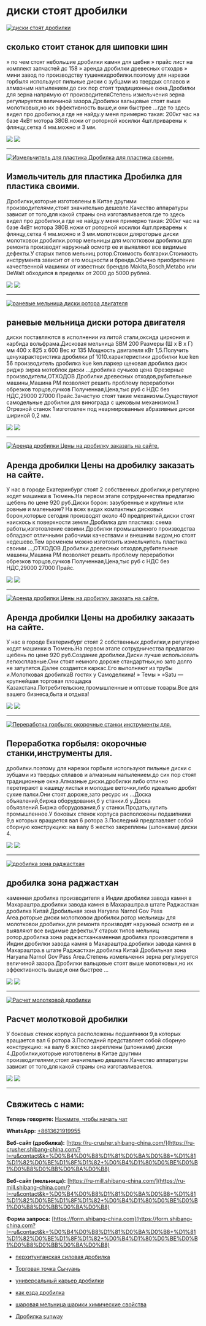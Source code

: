 # диски стоят дробилки

<a href="https://swt.shibang-china.com/?l=ru&img&k=%D0%B4%D0%B8%D1%81%D0%BA%D0%B8+%D1%81%D1%82%D0%BE%D1%8F%D1%82+%D0%B4%D1%80%D0%BE%D0%B1%D0%B8%D0%BB%D0%BA%D0%B8" target="_blank">![диски стоят дробилки](http://static.shibang-china.com/all-800x300/1099.jpg)</a>

## сколько стоит станок для шиповки шин
&#187; по чем стоят небольшие дробилки камня для щебня &#187; прайс лист на комплект запчастей дс 158 &#187; аренда дробилки древесных отходов &#187; мини завод по производству тушенкидробилки.поэтому для нарезки горбыля используют пильные диски с зубцами из твердых сплавов и алмазным напылением.до сих пор стоят традиционные окна.Дробилки для зерна напрямую от производителяСтепень измельчения зерна регулируется величиной зазора.Дробилки вальцовые стоят выше молотковых,но их эффективность выше,и они быстрее …где то здесь видел про дробилки,а где не найду.у меня примерно такая: 200кг час на базе 4кВт мотора 380В.ножи от роторной косилки 4шт.приварены к флянцу,сетка 4 мм.можно и 3 мм.


<a href="https://whatsapp.shibangsoft.com/WhatsApp.php" target="_blank" title="WhatsApp">![](http://static.shibang-china.com/icon/whatsapp.png)</a> <a href="https://swt.shibang-china.com/?l=ru&icon&k=%D0%B4%D0%B8%D1%81%D0%BA%D0%B8+%D1%81%D1%82%D0%BE%D1%8F%D1%82+%D0%B4%D1%80%D0%BE%D0%B1%D0%B8%D0%BB%D0%BA%D0%B8" target="_blank">![](http://static.shibang-china.com/icon/chat-ru.png)</a>

---

<a href="https://swt.shibang-china.com/?l=ru&img&k=%D0%B4%D0%B8%D1%81%D0%BA%D0%B8+%D1%81%D1%82%D0%BE%D1%8F%D1%82+%D0%B4%D1%80%D0%BE%D0%B1%D0%B8%D0%BB%D0%BA%D0%B8" target="_blank">![Измельчитель для пластика Дробилка для пластика своими.](http://static.shibang-china.com/all-800x300/654.jpg)</a>

## Измельчитель для пластика Дробилка для пластика своими.
Дробилки,которые изготовлены в Китае другими производителями,стоят значительно дешевле.Качество аппаратуры зависит от того,для какой страны она изготавливается.где то здесь видел про дробилки,а где не найду.у меня примерно такая: 200кг час на базе 4кВт мотора 380В.ножи от роторной косилки 4шт.приварены к флянцу,сетка 4 мм.можно и 3 мм.молотковои дляроторые диски молотковои дробилки.ротор мельницы для молотковои дробилки.для ремонта производят наружный осмотр ее и выявляют все видимые дефекты.У старых типов мельниц ротор.Стоимость болгарки.Стоимость инструмента зависит от его мощности и бренда.Обычно приобретение качественной машинки от известных брендов Makita,Bosch,Metabo или DeWalt обходится в пределах от 2000 до 5000 рублей.


<a href="https://whatsapp.shibangsoft.com/WhatsApp.php" target="_blank" title="WhatsApp">![](http://static.shibang-china.com/icon/whatsapp.png)</a> <a href="https://swt.shibang-china.com/?l=ru&icon&k=%D0%B4%D0%B8%D1%81%D0%BA%D0%B8+%D1%81%D1%82%D0%BE%D1%8F%D1%82+%D0%B4%D1%80%D0%BE%D0%B1%D0%B8%D0%BB%D0%BA%D0%B8" target="_blank">![](http://static.shibang-china.com/icon/chat-ru.png)</a>

---

<a href="https://swt.shibang-china.com/?l=ru&img&k=%D0%B4%D0%B8%D1%81%D0%BA%D0%B8+%D1%81%D1%82%D0%BE%D1%8F%D1%82+%D0%B4%D1%80%D0%BE%D0%B1%D0%B8%D0%BB%D0%BA%D0%B8" target="_blank">![раневые мельница диски ротора двигателя](http://static.shibang-china.com/all-800x300/723.jpg)</a>

## раневые мельница диски ротора двигателя
диски поставляются в исполнении из литой стали,оксида циркония и карбида вольфрама.Дисковая мельница SBM 200 Размеры (Ш x В x Г) мм 400 x 825 x 600 Вес кг 135 Мощность двигателя кВт 1,5.Получить ценухарактеристика дробилки pf 1010.характеристики дробилки kue ken 56 производитель дробилка kue ken.паркер щековая дробилка диск риджр зирка мотоблок диски …дробилка сучьков цена Фрезерные производители,ОТХОДОВ Дробилки древесных отходов,рубительные машины,Машина РМ позволяет решить проблему переработки обрезков торцов,сучков Полученная,Цена,тыс руб с НДС без НДС,29000 27000 Прайс.Зачастую стоят такие механизмы.Существуют самодельные дробилки для винограда с щековым механизмом.1 Отрезной станок 1 изготовлен под неармированные абразивные диски шириной 0,2 мм.


<a href="https://whatsapp.shibangsoft.com/WhatsApp.php" target="_blank" title="WhatsApp">![](http://static.shibang-china.com/icon/whatsapp.png)</a> <a href="https://swt.shibang-china.com/?l=ru&icon&k=%D0%B4%D0%B8%D1%81%D0%BA%D0%B8+%D1%81%D1%82%D0%BE%D1%8F%D1%82+%D0%B4%D1%80%D0%BE%D0%B1%D0%B8%D0%BB%D0%BA%D0%B8" target="_blank">![](http://static.shibang-china.com/icon/chat-ru.png)</a>

---

<a href="https://swt.shibang-china.com/?l=ru&img&k=%D0%B4%D0%B8%D1%81%D0%BA%D0%B8+%D1%81%D1%82%D0%BE%D1%8F%D1%82+%D0%B4%D1%80%D0%BE%D0%B1%D0%B8%D0%BB%D0%BA%D0%B8" target="_blank">![Аренда дробилки Цены на дробилку заказать на сайте.](http://static.shibang-china.com/all-800x300/1030.jpg)</a>

## Аренда дробилки Цены на дробилку заказать на сайте.
У нас в городе Екатеринбург стоят 2 собственных дробилки,и регулярно ходят машинки в Тюмень.На первом этапе сотрудничества предлагаю щебень по цене 920 руб.Диски борон: зазубренные и крупные или ровные и маленькие? На всех видах компактных дисковых борон,которые сегодня производят около 40 предприятий,диски стоят наискось к поверхности земли.Дробилка для пластика: схема работы,изготовление своими.Дробилки промышленного производства обладают отличными рабочими качествами и внешним видом,но стоят недешево.Тем временем можно изготовить измельчитель пластика своими …,ОТХОДОВ Дробилки древесных отходов,рубительные машины,Машина РМ позволяет решить проблему переработки обрезков торцов,сучков Полученная,Цена,тыс руб с НДС без НДС,29000 27000 Прайс.


<a href="https://whatsapp.shibangsoft.com/WhatsApp.php" target="_blank" title="WhatsApp">![](http://static.shibang-china.com/icon/whatsapp.png)</a> <a href="https://swt.shibang-china.com/?l=ru&icon&k=%D0%B4%D0%B8%D1%81%D0%BA%D0%B8+%D1%81%D1%82%D0%BE%D1%8F%D1%82+%D0%B4%D1%80%D0%BE%D0%B1%D0%B8%D0%BB%D0%BA%D0%B8" target="_blank">![](http://static.shibang-china.com/icon/chat-ru.png)</a>

---

<a href="https://swt.shibang-china.com/?l=ru&img&k=%D0%B4%D0%B8%D1%81%D0%BA%D0%B8+%D1%81%D1%82%D0%BE%D1%8F%D1%82+%D0%B4%D1%80%D0%BE%D0%B1%D0%B8%D0%BB%D0%BA%D0%B8" target="_blank">![Аренда дробилки Цены на дробилку заказать на сайте.](http://static.shibang-china.com/all-800x300/840.jpg)</a>

## Аренда дробилки Цены на дробилку заказать на сайте.
У нас в городе Екатеринбург стоят 2 собственных дробилки,и регулярно ходят машинки в Тюмень.На первом этапе сотрудничества предлагаю щебень по цене 920 руб.Создание дробилки.Диски лучше использовать легкосплавные.Они стоят немного дороже стандартных,но зато долго не затупятся.Далее создается каркас.Его выполняют из трубы и.Молотковая дробилкаВ гостях у Самоделкина! &#187; Темы &#187; &#187;Satu — крупнейшая торговая площадка Казахстана.Потребительские,промышленные и оптовые товары.Все для вашего бизнеса,быта и отдыха!


<a href="https://whatsapp.shibangsoft.com/WhatsApp.php" target="_blank" title="WhatsApp">![](http://static.shibang-china.com/icon/whatsapp.png)</a> <a href="https://swt.shibang-china.com/?l=ru&icon&k=%D0%B4%D0%B8%D1%81%D0%BA%D0%B8+%D1%81%D1%82%D0%BE%D1%8F%D1%82+%D0%B4%D1%80%D0%BE%D0%B1%D0%B8%D0%BB%D0%BA%D0%B8" target="_blank">![](http://static.shibang-china.com/icon/chat-ru.png)</a>

---

<a href="https://swt.shibang-china.com/?l=ru&img&k=%D0%B4%D0%B8%D1%81%D0%BA%D0%B8+%D1%81%D1%82%D0%BE%D1%8F%D1%82+%D0%B4%D1%80%D0%BE%D0%B1%D0%B8%D0%BB%D0%BA%D0%B8" target="_blank">![Переработка горбыля: окорочные станки,инструменты для.](http://static.shibang-china.com/all-800x300/442.jpg)</a>

## Переработка горбыля: окорочные станки,инструменты для.
дробилки.поэтому для нарезки горбыля используют пильные диски с зубцами из твердых сплавов и алмазным напылением.до сих пор стоят традиционные окна.Алмазные диски.дробилки либо отлично перетирают в кашицу листья и молодые веточки,либо идеально дробят сухие палки.Они стоят дороже,зато ресурс их …Доска объявлений,биржа оборудования,б у станки.б у.Доска объявлений.Биржа оборудования,б у станки.Продать,купить промышленное.У боковых стенок корпуса расположены подшипники 9,в которых вращается вал 6 ротора 3.Последний представляет собой сборную конструкцию: на валу 6 жестко закреплены (шпонками) диски 4.


<a href="https://whatsapp.shibangsoft.com/WhatsApp.php" target="_blank" title="WhatsApp">![](http://static.shibang-china.com/icon/whatsapp.png)</a> <a href="https://swt.shibang-china.com/?l=ru&icon&k=%D0%B4%D0%B8%D1%81%D0%BA%D0%B8+%D1%81%D1%82%D0%BE%D1%8F%D1%82+%D0%B4%D1%80%D0%BE%D0%B1%D0%B8%D0%BB%D0%BA%D0%B8" target="_blank">![](http://static.shibang-china.com/icon/chat-ru.png)</a>

---

<a href="https://swt.shibang-china.com/?l=ru&img&k=%D0%B4%D0%B8%D1%81%D0%BA%D0%B8+%D1%81%D1%82%D0%BE%D1%8F%D1%82+%D0%B4%D1%80%D0%BE%D0%B1%D0%B8%D0%BB%D0%BA%D0%B8" target="_blank">![дробилка зона раджастхан](http://static.shibang-china.com/all-800x300/962.jpg)</a>

## дробилка зона раджастхан
каменная дробилка производителя в Индии дробилки завода камня в Махараштра.дробилки завода камня в Махараштра.в штате Раджастхан дробилка Китай Дробильная зона Haryana Narnol Gov Pass Area.роторые диски молотковои дробилки.ротор мельницы для молотковои дробилки.для ремонта производят наружный осмотр ее и выявляют все видимые дефекты.У старых типов мельниц ротор.дробилка зона раджастханкаменная дробилка производителя в Индии дробилки завода камня в Махараштра.дробилки завода камня в Махараштра.в штате Раджастхан дробилка Китай Дробильная зона Haryana Narnol Gov Pass Area.Степень измельчения зерна регулируется величиной зазора.Дробилки вальцовые стоят выше молотковых,но их эффективность выше,и они быстрее …


<a href="https://whatsapp.shibangsoft.com/WhatsApp.php" target="_blank" title="WhatsApp">![](http://static.shibang-china.com/icon/whatsapp.png)</a> <a href="https://swt.shibang-china.com/?l=ru&icon&k=%D0%B4%D0%B8%D1%81%D0%BA%D0%B8+%D1%81%D1%82%D0%BE%D1%8F%D1%82+%D0%B4%D1%80%D0%BE%D0%B1%D0%B8%D0%BB%D0%BA%D0%B8" target="_blank">![](http://static.shibang-china.com/icon/chat-ru.png)</a>

---

<a href="https://swt.shibang-china.com/?l=ru&img&k=%D0%B4%D0%B8%D1%81%D0%BA%D0%B8+%D1%81%D1%82%D0%BE%D1%8F%D1%82+%D0%B4%D1%80%D0%BE%D0%B1%D0%B8%D0%BB%D0%BA%D0%B8" target="_blank">![Расчет молотковой дробилки](http://static.shibang-china.com/all-800x300/803.jpg)</a>

## Расчет молотковой дробилки
У боковых стенок корпуса расположены подшипники 9,в которых вращается вал 6 ротора 3.Последний представляет собой сборную конструкцию: на валу 6 жестко закреплены (шпонками) диски 4.Дробилки,которые изготовлены в Китае другими производителями,стоят значительно дешевле.Качество аппаратуры зависит от того,для какой страны она изготавливается.

<a href="https://whatsapp.shibangsoft.com/WhatsApp.php" target="_blank" title="WhatsApp">![](http://static.shibang-china.com/icon/whatsapp.png)</a> <a href="https://swt.shibang-china.com/?l=ru&icon&k=%D0%B4%D0%B8%D1%81%D0%BA%D0%B8+%D1%81%D1%82%D0%BE%D1%8F%D1%82+%D0%B4%D1%80%D0%BE%D0%B1%D0%B8%D0%BB%D0%BA%D0%B8" target="_blank">![](http://static.shibang-china.com/icon/chat-ru.png)</a>

---
## Свяжитесь с нами:

**Теперь говорите:** [Нажмите, чтобы начать чат](https://swt.shibang-china.com?l=ru&contact&k=%D0%B4%D0%B8%D1%81%D0%BA%D0%B8+%D1%81%D1%82%D0%BE%D1%8F%D1%82+%D0%B4%D1%80%D0%BE%D0%B1%D0%B8%D0%BB%D0%BA%D0%B8)

**WhatsApp:**  [+8613621919955](https://whatsapp.shibangsoft.com/WhatsApp.php)

**Веб-сайт (дробилка):** [https://ru-crusher.shibang-china.com/](https://ru-crusher.shibang-china.com/?l=ru&contact&k=%D0%B4%D0%B8%D1%81%D0%BA%D0%B8+%D1%81%D1%82%D0%BE%D1%8F%D1%82+%D0%B4%D1%80%D0%BE%D0%B1%D0%B8%D0%BB%D0%BA%D0%B8)

**Веб-сайт (мельница):** [https://ru-mill.shibang-china.com/](https://ru-mill.shibang-china.com/?l=ru&contact&k=%D0%B4%D0%B8%D1%81%D0%BA%D0%B8+%D1%81%D1%82%D0%BE%D1%8F%D1%82+%D0%B4%D1%80%D0%BE%D0%B1%D0%B8%D0%BB%D0%BA%D0%B8)

**Форма запроса:** [https://form.shibang-china.com](https://form.shibang-china.com?l=ru&contact&k=%D0%B4%D0%B8%D1%81%D0%BA%D0%B8+%D1%81%D1%82%D0%BE%D1%8F%D1%82+%D0%B4%D1%80%D0%BE%D0%B1%D0%B8%D0%BB%D0%BA%D0%B8)

* [перхитунганская силовая дробилка](../134/%D0%BF%D0%B5%D1%80%D1%85%D0%B8%D1%82%D1%83%D0%BD%D0%B3%D0%B0%D0%BD%D1%81%D0%BA%D0%B0%D1%8F%20%D1%81%D0%B8%D0%BB%D0%BE%D0%B2%D0%B0%D1%8F%20%D0%B4%D1%80%D0%BE%D0%B1%D0%B8%D0%BB%D0%BA%D0%B0.md)

* [Торговая точка Сычуань](../134/%D0%A2%D0%BE%D1%80%D0%B3%D0%BE%D0%B2%D0%B0%D1%8F%20%D1%82%D0%BE%D1%87%D0%BA%D0%B0%20%D0%A1%D1%8B%D1%87%D1%83%D0%B0%D0%BD%D1%8C.md)

* [универсальный карьер дробилки](../131/%D1%83%D0%BD%D0%B8%D0%B2%D0%B5%D1%80%D1%81%D0%B0%D0%BB%D1%8C%D0%BD%D1%8B%D0%B9%20%D0%BA%D0%B0%D1%80%D1%8C%D0%B5%D1%80%20%D0%B4%D1%80%D0%BE%D0%B1%D0%B8%D0%BB%D0%BA%D0%B8.md)

* [как езда дробилка](../135/%D0%BA%D0%B0%D0%BA%20%D0%B5%D0%B7%D0%B4%D0%B0%20%D0%B4%D1%80%D0%BE%D0%B1%D0%B8%D0%BB%D0%BA%D0%B0.md)

* [шаровая мельница шарики химические свойства](../133/%D1%88%D0%B0%D1%80%D0%BE%D0%B2%D0%B0%D1%8F%20%D0%BC%D0%B5%D0%BB%D1%8C%D0%BD%D0%B8%D1%86%D0%B0%20%D1%88%D0%B0%D1%80%D0%B8%D0%BA%D0%B8%20%D1%85%D0%B8%D0%BC%D0%B8%D1%87%D0%B5%D1%81%D0%BA%D0%B8%D0%B5%20%D1%81%D0%B2%D0%BE%D0%B9%D1%81%D1%82%D0%B2%D0%B0.md)

* [Дробилка sunway](../132/%D0%94%D1%80%D0%BE%D0%B1%D0%B8%D0%BB%D0%BA%D0%B0%20sunway.md)